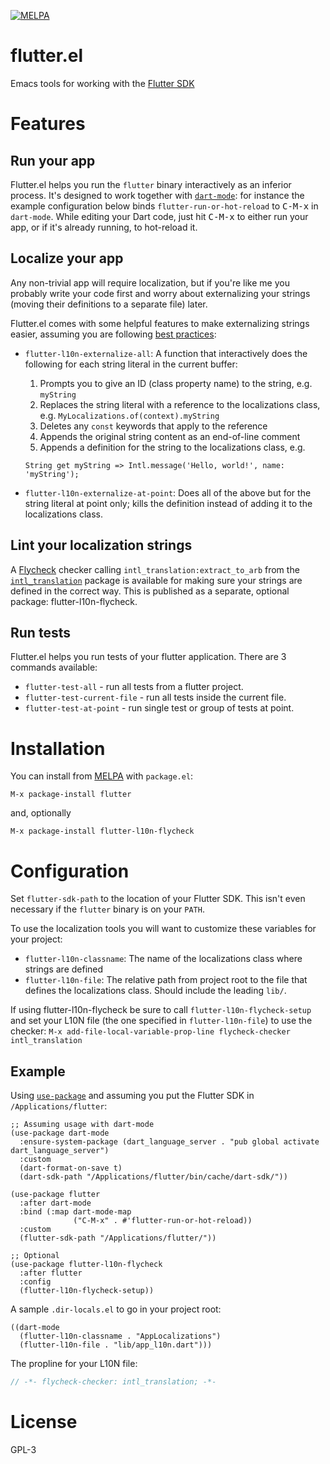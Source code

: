 [![MELPA](https://melpa.org/packages/flutter-badge.svg)](https://melpa.org/#/flutter)

# flutter.el

Emacs tools for working with the [Flutter SDK](https://flutter.io/)

# Features

## Run your app

Flutter.el helps you run the `flutter` binary interactively as an inferior
process. It's designed to work together with
[`dart-mode`](https://github.com/bradyt/dart-mode): for instance the example
configuration below binds `flutter-run-or-hot-reload` to <kbd>C-M-x</kbd> in
`dart-mode`. While editing your Dart code, just hit <kbd>C-M-x</kbd> to either
run your app, or if it's already running, to hot-reload it.

## Localize your app

Any non-trivial app will require localization, but if you're like me you
probably write your code first and worry about externalizing your strings
(moving their definitions to a separate file) later.

Flutter.el comes with some helpful features to make externalizing strings
easier, assuming you are following [best
practices](https://flutter.dev/docs/development/accessibility-and-localization/internationalization):

- `flutter-l10n-externalize-all`: A function that interactively does the
  following for each string literal in the current buffer:
  1. Prompts you to give an ID (class property name) to the string,
     e.g. `myString`
  2. Replaces the string literal with a reference to the localizations class,
     e.g. `MyLocalizations.of(context).myString`
  3. Deletes any `const` keywords that apply to the reference
  4. Appends the original string content as an end-of-line comment
  5. Appends a definition for the string to the localizations class, e.g.

    ```
    String get myString => Intl.message('Hello, world!', name: 'myString');
    ```
- `flutter-l10n-externalize-at-point`: Does all of the above but for the string
  literal at point only; kills the definition instead of adding it to the
  localizations class.

## Lint your localization strings

A [Flycheck](https://www.flycheck.org/) checker calling
`intl_translation:extract_to_arb` from the
[`intl_translation`](https://pub.dev/packages/intl_translation) package is
available for making sure your strings are defined in the correct way. This is
published as a separate, optional package: flutter-l10n-flycheck.

## Run tests

Flutter.el helps you run tests of your flutter application. There are 3 commands
available:

- `flutter-test-all` - run all tests from a flutter project.
- `flutter-test-current-file` - run all tests inside the current file.
- `flutter-test-at-point` - run single test or group of tests at point.

# Installation

You can install from [MELPA](https://melpa.org/#/flutter) with `package.el`:

```
M-x package-install flutter
```

and, optionally

```
M-x package-install flutter-l10n-flycheck
```

# Configuration

Set `flutter-sdk-path` to the location of your Flutter SDK. This isn't even
necessary if the `flutter` binary is on your `PATH`.

To use the localization tools you will want to customize these variables for
your project:

- `flutter-l10n-classname`: The name of the localizations class where strings
  are defined
- `flutter-l10n-file`: The relative path from project root to the file that
  defines the localizations class. Should include the leading `lib/`.

If using flutter-l10n-flycheck be sure to call `flutter-l10n-flycheck-setup` and
set your L10N file (the one specified in `flutter-l10n-file`) to use the
checker: `M-x add-file-local-variable-prop-line flycheck-checker intl_translation`

## Example

Using [`use-package`](https://jwiegley.github.io/use-package/) and assuming you
put the Flutter SDK in `/Applications/flutter`:

```elisp
;; Assuming usage with dart-mode
(use-package dart-mode
  :ensure-system-package (dart_language_server . "pub global activate dart_language_server")
  :custom
  (dart-format-on-save t)
  (dart-sdk-path "/Applications/flutter/bin/cache/dart-sdk/"))

(use-package flutter
  :after dart-mode
  :bind (:map dart-mode-map
              ("C-M-x" . #'flutter-run-or-hot-reload))
  :custom
  (flutter-sdk-path "/Applications/flutter/"))

;; Optional
(use-package flutter-l10n-flycheck
  :after flutter
  :config
  (flutter-l10n-flycheck-setup))
```

A sample `.dir-locals.el` to go in your project root:

```elisp
((dart-mode
  (flutter-l10n-classname . "AppLocalizations")
  (flutter-l10n-file . "lib/app_l10n.dart")))
```

The propline for your L10N file:

```dart
// -*- flycheck-checker: intl_translation; -*-
```

# License
GPL-3
